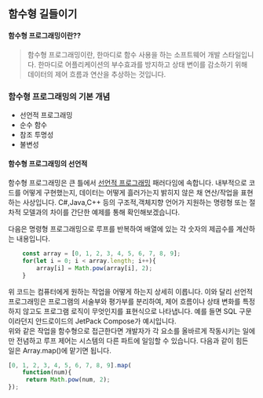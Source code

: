 ## 함수형 길들이기
  

#### 함수형 프로그래밍이란??
>함수형 프로그래밍이란, 한마디로 함수 사용을 하는 소프트웨어 개발 스타일입니다.
>한마디로 어플리케이션의 부수효과를 방지하고 상태 변이를 감소하기 위해 데이터의 제어 흐름과 연산을 추상하는 것입니다.

  

  
  
### 함수형 프로그래밍의 기본 개념
- 선언적 프로그래밍
- 순수 함수
- 참조 투명성
- 불변성 

  


#### 함수형 프로그래밍의 선언적
함수형 프로그래밍은 큰 틀에서 [선언적 프로그래밍](https://ko.wikipedia.org/wiki/%EC%84%A0%EC%96%B8%ED%98%95_%ED%94%84%EB%A1%9C%EA%B7%B8%EB%9E%98%EB%B0%8D) 패러다임에 속합니다. 내부적으로 코드를 어떻게 구현했는지, 데이터는 어떻게 흘러가는지 밝히지 않은 채 연산/작업을 표현하는 사상입니다. C#,Java,C++ 등의 구조적,객체지향 언어가 지원하는 명령형 또는 절차적 모델과의 차이를 간단한 예제를 통해 확인해보겠습니다.

  


다음은 명령형 프로그래밍으로 루프를 반복하여 배열에 있는 각 숫자의 제곱수를 계산하는 내용입니다.
```javaScript
    const array = [0, 1, 2, 3, 4, 5, 6, 7, 8, 9];
    for(let i = 0; i < array.length; i++){
        array[i] = Math.pow(array[i], 2);
    }
```
  

위 코드는 컴퓨터에게 원하는 작업을 어떻게 하는지 상세히 이릅니다. 이와 달리 선언적 프로그래밍은 프로그램의 서술부와 평가부를 분리하여, 제어 흐름이나 상태 변화를 특정하지 않고도 프로그램 로직이 무엇인지를 표현식으로 나타냅니다. 예를 들면 SQL 구문이라던지 안드로이드의 JetPack Compose가 예시입니다.  
위와 같은 작업을 함수형으로 접근한다면 개발자가 각 요소를 올바르게 작동시키는 일에만 전념하고 루프 제어는 시스템의 다른 파트에 일임할 수 있습니다. 다음과 같이 힘든 일은 Array.map()에 맡기면 됩니다.
  

```javascript
[0, 1, 2, 3, 4, 5, 6, 7, 8, 9].map(
    function(num){
     return Math.pow(num, 2);   
});
```

